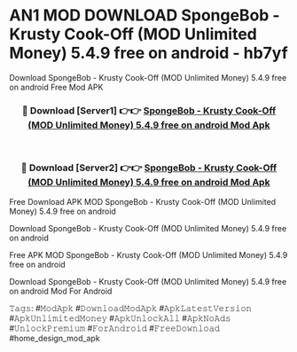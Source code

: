 # AN1 MOD DOWNLOAD SpongeBob - Krusty Cook-Off (MOD Unlimited Money) 5.4.9 free on android - hb7yf
Download SpongeBob - Krusty Cook-Off (MOD Unlimited Money) 5.4.9 free on android Free Mod APK

<div align="center">
<h3>🔴 Download [Server1] 👉👉 <a href="https://apk-comot.site?title=SpongeBob_-_Krusty_Cook-Off_(MOD_Unlimited_Money)_5.4.9_free_on_android">SpongeBob - Krusty Cook-Off (MOD Unlimited Money) 5.4.9 free on android Mod Apk</a></h3><br>

<h3>🔴 Download [Server2] 👉👉 <a href="https://apk-comot.site?title=SpongeBob_-_Krusty_Cook-Off_(MOD_Unlimited_Money)_5.4.9_free_on_android">SpongeBob - Krusty Cook-Off (MOD Unlimited Money) 5.4.9 free on android Mod Apk</a></h3>
</div>


Free Download APK MOD SpongeBob - Krusty Cook-Off (MOD Unlimited Money) 5.4.9 free on android

Download SpongeBob - Krusty Cook-Off (MOD Unlimited Money) 5.4.9 free on android 

Free APK MOD SpongeBob - Krusty Cook-Off (MOD Unlimited Money) 5.4.9 free on android 

Download SpongeBob - Krusty Cook-Off (MOD Unlimited Money) 5.4.9 free on android Mod For Android

𝚃𝚊𝚐𝚜: #𝙼𝚘𝚍𝙰𝚙𝚔 #𝙳𝚘𝚠𝚗𝚕𝚘𝚊𝚍𝙼𝚘𝚍𝙰𝚙𝚔 #𝙰𝚙𝚔𝙻𝚊𝚝𝚎𝚜𝚝𝚅𝚎𝚛𝚜𝚒𝚘𝚗 #𝙰𝚙𝚔𝚄𝚗𝚕𝚒𝚖𝚒𝚝𝚎𝚍𝙼𝚘𝚗𝚎𝚢 #𝙰𝚙𝚔𝚄𝚗𝚕𝚘𝚌𝚔𝙰𝚕𝚕 #𝙰𝚙𝚔𝙽𝚘𝙰𝚍𝚜 #𝚄𝚗𝚕𝚘𝚌𝚔𝙿𝚛𝚎𝚖𝚒𝚞𝚖 #𝙵𝚘𝚛𝙰𝚗𝚍𝚛𝚘𝚒𝚍 #𝙵𝚛𝚎𝚎𝙳𝚘𝚠𝚗𝚕𝚘𝚊𝚍 #home_design_mod_apk